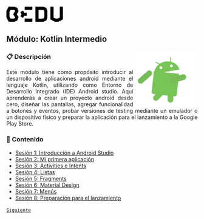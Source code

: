 <img src="images/bedu.jpg" width="150">

## Módulo: Kotlin Intermedio

<img src="images/androidify.gif" align="right" height="150" width="150" hspace="10">
<div style="text-align: justify;">

### :clipboard:  Descripción

Este módulo tiene como propósito introducir al desarrollo de aplicaciones android mediante el lenguaje Kotlin, utilizando como Entorno de Desarrollo Integrado (IDE) Android studio. Aquí aprenderás a crear un proyecto android desde cero, diseñar las pantallas, agregar funcionalidad a botones y eventos, probar versiones de testing mediante un emulador o un dispositivo físico y preparar la aplicación para el lanzamiento a la Google Play Store. 

### :memo:  Contenido
 
 - [Sesión 1: Introducción a Android Studio](Sesion-01/Readme.md) 
 - [Sesión 2: Mi primera aplicación](Sesion-02/Readme.md) 
 - [Sesión 3: Activities e Intents](Sesion-03/Readme.md) 
 - [Sesión 4: Listas](Sesion-04/Readme.md) 
 - [Sesión 5: Fragments](Sesion-05/Readme.md) 
 - [Sesión 6: Material Design](Sesion-06/Readme.md) 
 - [Sesión 7: Menús](Sesion-07/Readme.md) 
 - [Sesión 8: Preparación para el lanzamiento](Sesion-08/Readme.md)  
 

[`Siguiente`](Sesion-01/Readme.md)

</div>
